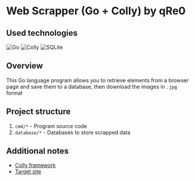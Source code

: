 # Web Scrapper (Go + Colly) by qRe0

## Used technologies
![Go](https://img.shields.io/badge/go-%2300ADD8.svg?style=for-the-badge&logo=go&logoColor=white)
![Colly](https://img.shields.io/badge/Colly-0C8B7C?style=for-the-badge)
![SQLite](https://img.shields.io/badge/sqlite-%2307405e.svg?style=for-the-badge&logo=sqlite&logoColor=white)

## Overview 
This Go language program allows you to retrieve elements from a browser page and save them to a database, then download the images in `.jpg` format

## Project structure
1. `cmd/*` - Program source code
2. `database/*` - Databases to store scrapped data

## Additional notes
* [Colly framework](https://github.com/gocolly/colly)<br>
* [Target site](https://scrapeme.live/shop/)
